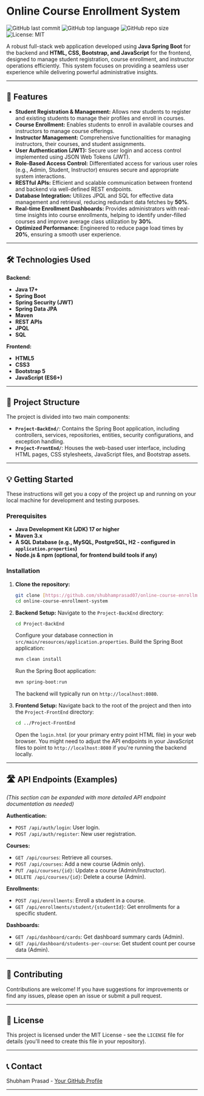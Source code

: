# Online Course Enrollment System

![GitHub last commit](https://img.shields.io/github/last-commit/shubhamprasad07/online-course-enrollment-system)
![GitHub top language](https://img.shields.io/github/languages/top/shubhamprasad07/online-course-enrollment-system)
![GitHub repo size](https://img.shields.io/github/repo-size/shubhamprasad07/online-course-enrollment-system)
![License: MIT](https://img.shields.io/badge/License-MIT-yellow.svg)

A robust full-stack web application developed using **Java Spring Boot** for the backend and **HTML, CSS, Bootstrap, and JavaScript** for the frontend, designed to manage student registration, course enrollment, and instructor operations efficiently. This system focuses on providing a seamless user experience while delivering powerful administrative insights.

---

## 🚀 Features

* **Student Registration & Management:** Allows new students to register and existing students to manage their profiles and enroll in courses.
* **Course Enrollment:** Enables students to enroll in available courses and instructors to manage course offerings.
* **Instructor Management:** Comprehensive functionalities for managing instructors, their courses, and student assignments.
* **User Authentication (JWT):** Secure user login and access control implemented using JSON Web Tokens (JWT).
* **Role-Based Access Control:** Differentiated access for various user roles (e.g., Admin, Student, Instructor) ensures secure and appropriate system interactions.
* **RESTful APIs:** Efficient and scalable communication between frontend and backend via well-defined REST endpoints.
* **Database Integration:** Utilizes JPQL and SQL for effective data management and retrieval, reducing redundant data fetches by **50%**.
* **Real-time Enrollment Dashboards:** Provides administrators with real-time insights into course enrollments, helping to identify under-filled courses and improve average class utilization by **30%**.
* **Optimized Performance:** Engineered to reduce page load times by **20%**, ensuring a smooth user experience.

---

## 🛠️ Technologies Used

**Backend:**
* **Java 17+**
* **Spring Boot**
* **Spring Security (JWT)**
* **Spring Data JPA**
* **Maven**
* **REST APIs**
* **JPQL**
* **SQL**

**Frontend:**
* **HTML5**
* **CSS3**
* **Bootstrap 5**
* **JavaScript (ES6+)**

---

## 📁 Project Structure

The project is divided into two main components:

* **`Project-BackEnd/`**: Contains the Spring Boot application, including controllers, services, repositories, entities, security configurations, and exception handling.
* **`Project-FrontEnd/`**: Houses the web-based user interface, including HTML pages, CSS stylesheets, JavaScript files, and Bootstrap assets.

---

## 💡 Getting Started

These instructions will get you a copy of the project up and running on your local machine for development and testing purposes.

### Prerequisites

* **Java Development Kit (JDK) 17 or higher**
* **Maven 3.x**
* **A SQL Database (e.g., MySQL, PostgreSQL, H2 - configured in `application.properties`)**
* **Node.js & npm (optional, for frontend build tools if any)**

### Installation

1.  **Clone the repository:**
    ```bash
    git clone [https://github.com/shubhamprasad07/online-course-enrollment-system.git](https://github.com/shubhamprasad07/online-course-enrollment-system.git)
    cd online-course-enrollment-system
    ```

2.  **Backend Setup:**
    Navigate to the `Project-BackEnd` directory:
    ```bash
    cd Project-BackEnd
    ```
    Configure your database connection in `src/main/resources/application.properties`.
    Build the Spring Boot application:
    ```bash
    mvn clean install
    ```
    Run the Spring Boot application:
    ```bash
    mvn spring-boot:run
    ```
    The backend will typically run on `http://localhost:8080`.

3.  **Frontend Setup:**
    Navigate back to the root of the project and then into the `Project-FrontEnd` directory:
    ```bash
    cd ../Project-FrontEnd
    ```
    Open the `login.html` (or your primary entry point HTML file) in your web browser. You might need to adjust the API endpoints in your JavaScript files to point to `http://localhost:8080` if you're running the backend locally.

---

## 🛣️ API Endpoints (Examples)

*(This section can be expanded with more detailed API endpoint documentation as needed)*

**Authentication:**
* `POST /api/auth/login`: User login.
* `POST /api/auth/register`: New user registration.

**Courses:**
* `GET /api/courses`: Retrieve all courses.
* `POST /api/courses`: Add a new course (Admin only).
* `PUT /api/courses/{id}`: Update a course (Admin/Instructor).
* `DELETE /api/courses/{id}`: Delete a course (Admin).

**Enrollments:**
* `POST /api/enrollments`: Enroll a student in a course.
* `GET /api/enrollments/student/{studentId}`: Get enrollments for a specific student.

**Dashboards:**
* `GET /api/dashboard/cards`: Get dashboard summary cards (Admin).
* `GET /api/dashboard/students-per-course`: Get student count per course data (Admin).

---

## 🤝 Contributing

Contributions are welcome! If you have suggestions for improvements or find any issues, please open an issue or submit a pull request.

---

## 📄 License

This project is licensed under the MIT License - see the `LICENSE` file for details (you'll need to create this file in your repository).

---

## 📞 Contact

Shubham Prasad - [Your GitHub Profile](https://github.com/shubhamprasad07)

---
